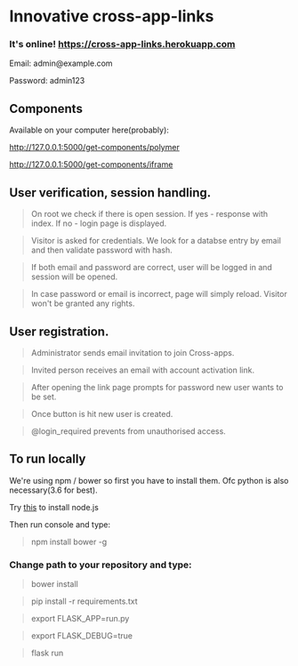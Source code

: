 
<h1>Innovative cross-app-links</h1>
<h3>It's online! <a href="https://cross-app-links.herokuapp.com">https://cross-app-links.herokuapp.com</a></h3>
<p>Email: admin@example.com</p>
<p>Password: admin123</p>
<h2>Components</h2>
<p>Available on your computer here(probably):</p>
<p>
<a href="http://127.0.0.1:5000/get-components/polymer">http://127.0.0.1:5000/get-components/polymer</a>
</p>
<p>
<a href="http://127.0.0.1:5000/get-components/iframe">http://127.0.0.1:5000/get-components/iframe</a>
</p>
<h2>User verification, session handling.</h2>
<p>
<blockquote>On root we check if there is open session. If yes - response with index. If no - login page is displayed.</blockquote>
<blockquote>Visitor is asked for credentials. We look for a databse entry by email and then validate password with hash. </blockquote>
<blockquote>If both email and password are correct, user will be logged in and session will be opened.</blockquote>
<blockquote>In case password or email is incorrect, page will simply reload. Visitor won't be granted any rights.</blockquote>
</p>
<h2>User registration.</h2>
<p>
<blockquote>Administrator sends email invitation to join Cross-apps.</blockquote>
<blockquote>Invited person receives an email with account activation link.</blockquote>
<blockquote>After opening the link page prompts for password new user wants to be set.</blockquote>
<blockquote>Once button is hit new user is created.</blockquote>
<blockquote>@login_required prevents from unauthorised access.</blockquote>
</p>
<h2>To run locally</h2>
<p>We're using npm / bower so first you have to install them. Ofc python is also necessary(3.6 for best).</p>
<p>Try <a href="https://nodejs.org/en/">this</a> to install node.js</p>
<p>Then run console and type:</p>
<blockquote>npm install bower -g</blockquote>
<h3>Change path to your repository and type:</h3>
<blockquote>bower install</blockquote>
<blockquote>pip install -r requirements.txt</blockquote>
<blockquote>export FLASK_APP=run.py</blockquote>
<blockquote>export FLASK_DEBUG=true</blockquote>
<blockquote>flask run</blockquote>

